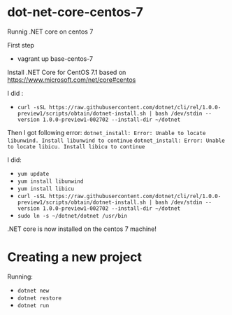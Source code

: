# dot-net-core-centos-7
Runnig .NET core on centos 7

First step
- vagrant up base-centos-7

Install .NET Core for CentOS 7.1 based on https://www.microsoft.com/net/core#centos

I did : 
- `curl -sSL https://raw.githubusercontent.com/dotnet/cli/rel/1.0.0-preview1/scripts/obtain/dotnet-install.sh | bash /dev/stdin --version 1.0.0-preview1-002702 --install-dir ~/dotnet`

Then I got following error:
`dotnet_install: Error: Unable to locate libunwind. Install libunwind to continue`
`dotnet_install: Error: Unable to locate libicu. Install libicu to continue`

I did:
- `yum update`
- `yum install libunwind`
- `yum install libicu`
- `curl -sSL https://raw.githubusercontent.com/dotnet/cli/rel/1.0.0-preview1/scripts/obtain/dotnet-install.sh | bash /dev/stdin --version 1.0.0-preview1-002702 --install-dir ~/dotnet`
- `sudo ln -s ~/dotnet/dotnet /usr/bin`

.NET core is now installed on the centos 7 machine!

# Creating a new project

Running: 
- `dotnet new`
- `dotnet restore`
- `dotnet run`

